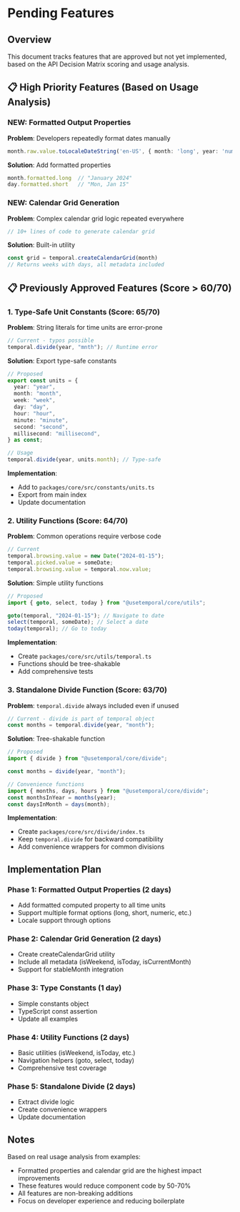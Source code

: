 # Pending Features

## Overview

This document tracks features that are approved but not yet implemented, based on the API Decision Matrix scoring and usage analysis.

## 📋 High Priority Features (Based on Usage Analysis)

### NEW: Formatted Output Properties

**Problem**: Developers repeatedly format dates manually
```typescript
month.raw.value.toLocaleDateString('en-US', { month: 'long', year: 'numeric' })
```

**Solution**: Add formatted properties
```typescript
month.formatted.long  // "January 2024"
day.formatted.short   // "Mon, Jan 15"
```

### NEW: Calendar Grid Generation

**Problem**: Complex calendar grid logic repeated everywhere
```typescript
// 10+ lines of code to generate calendar grid
```

**Solution**: Built-in utility
```typescript
const grid = temporal.createCalendarGrid(month)
// Returns weeks with days, all metadata included
```

## 📋 Previously Approved Features (Score > 60/70)

### 1. Type-Safe Unit Constants (Score: 65/70)

**Problem**: String literals for time units are error-prone

```typescript
// Current - typos possible
temporal.divide(year, "mnth"); // Runtime error
```

**Solution**: Export type-safe constants

```typescript
// Proposed
export const units = {
  year: "year",
  month: "month",
  week: "week",
  day: "day",
  hour: "hour",
  minute: "minute",
  second: "second",
  millisecond: "millisecond",
} as const;

// Usage
temporal.divide(year, units.month); // Type-safe
```

**Implementation**:

- Add to `packages/core/src/constants/units.ts`
- Export from main index
- Update documentation

### 2. Utility Functions (Score: 64/70)

**Problem**: Common operations require verbose code

```typescript
// Current
temporal.browsing.value = new Date("2024-01-15");
temporal.picked.value = someDate;
temporal.browsing.value = temporal.now.value;
```

**Solution**: Simple utility functions

```typescript
// Proposed
import { goto, select, today } from "@usetemporal/core/utils";

goto(temporal, "2024-01-15"); // Navigate to date
select(temporal, someDate); // Select a date
today(temporal); // Go to today
```

**Implementation**:

- Create `packages/core/src/utils/temporal.ts`
- Functions should be tree-shakable
- Add comprehensive tests

### 3. Standalone Divide Function (Score: 63/70)

**Problem**: `temporal.divide` always included even if unused

```typescript
// Current - divide is part of temporal object
const months = temporal.divide(year, "month");
```

**Solution**: Tree-shakable function

```typescript
// Proposed
import { divide } from "@usetemporal/core/divide";

const months = divide(year, "month");

// Convenience functions
import { months, days, hours } from "@usetemporal/core/divide";
const monthsInYear = months(year);
const daysInMonth = days(month);
```

**Implementation**:

- Create `packages/core/src/divide/index.ts`
- Keep `temporal.divide` for backward compatibility
- Add convenience wrappers for common divisions

## Implementation Plan

### Phase 1: Formatted Output Properties (2 days)
- Add formatted computed property to all time units
- Support multiple format options (long, short, numeric, etc.)
- Locale support through options

### Phase 2: Calendar Grid Generation (2 days)
- Create createCalendarGrid utility
- Include all metadata (isWeekend, isToday, isCurrentMonth)
- Support for stableMonth integration

### Phase 3: Type Constants (1 day)
- Simple constants object
- TypeScript const assertion
- Update all examples

### Phase 4: Utility Functions (2 days)
- Basic utilities (isWeekend, isToday, etc.)
- Navigation helpers (goto, select, today)
- Comprehensive test coverage

### Phase 5: Standalone Divide (2 days)
- Extract divide logic
- Create convenience wrappers
- Update documentation

## Notes

Based on real usage analysis from examples:
- Formatted properties and calendar grid are the highest impact improvements
- These features would reduce component code by 50-70%
- All features are non-breaking additions
- Focus on developer experience and reducing boilerplate
